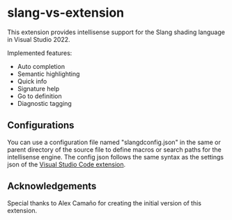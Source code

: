 # slang-vs-extension
This extension provides intellisense support for the Slang shading language in Visual Studio 2022.

Implemented features:
 - Auto completion
 - Semantic highlighting
 - Quick info
 - Signature help
 - Go to definition
 - Diagnostic tagging

## Configurations
You can use a configuration file named "slangdconfig.json" in the same or parent directory of the source file to define macros or search paths for the intellisense engine. The config json follows the same syntax as the settings json of the [Visual Studio Code extension](https://github.com/shader-slang/slang-vscode-extension).

## Acknowledgements

Special thanks to Alex Camaño for creating the initial version of this extension.
